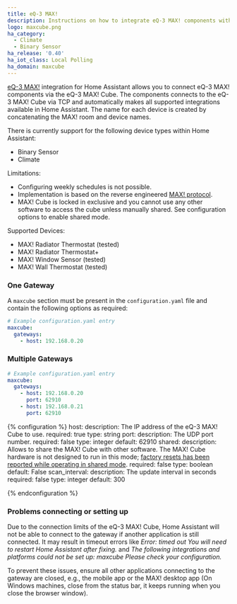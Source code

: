 ```yaml
---
title: eQ-3 MAX!
description: Instructions on how to integrate eQ-3 MAX! components with Home Assistant via eQ-3 MAX! Cube.
logo: maxcube.png
ha_category:
  - Climate
  - Binary Sensor
ha_release: '0.40'
ha_iot_class: Local Polling
ha_domain: maxcube
---
```


[eQ-3 MAX!](https://www.eq-3.com/products/homematic/detail/max-cube-lan-gateway.html) integration for Home Assistant allows you to connect eQ-3 MAX! components via the eQ-3 MAX! Cube. The components connects to the eQ-3 MAX! Cube via TCP and automatically makes all supported integrations available in Home Assistant. The name for each device is created by concatenating the MAX! room and device names.

There is currently support for the following device types within Home Assistant:

- Binary Sensor
- Climate

Limitations:

- Configuring weekly schedules is not possible.
- Implementation is based on the reverse engineered [MAX! protocol](https://github.com/Bouni/max-cube-protocol).
- MAX! Cube is locked in exclusive and you cannot use any other software to access the cube unless manually shared. See configuration options to enable shared mode.

Supported Devices:

- MAX! Radiator Thermostat (tested)
- MAX! Radiator Thermostat+
- MAX! Window Sensor (tested)
- MAX! Wall Thermostat (tested)

### One Gateway

A `maxcube` section must be present in the `configuration.yaml` file and contain the following options as required:

```yaml
# Example configuration.yaml entry
maxcube:
  gateways:
    - host: 192.168.0.20
```

### Multiple Gateways

```yaml
# Example configuration.yaml entry
maxcube:
  gateways:
    - host: 192.168.0.20
      port: 62910
    - host: 192.168.0.21
      port: 62910
```

{% configuration %}
  host:
    description: The IP address of the eQ-3 MAX! Cube to use.
    required: true
    type: string
  port:
    description: The UDP port number.
    required: false
    type: integer
    default: 62910
  shared:
    description: Allows to share the MAX! Cube with other software. The MAX! Cube hardware is not designed to run in this mode; [factory resets has been reported while operating in shared mode](https://github.com/hackercowboy/python-maxcube-api/issues/12). 
    required: false
    type: boolean
    default: False
  scan_interval:
    description: The update interval in seconds
    required: false
    type: integer
    default: 300
    
{% endconfiguration %}


### Problems connecting or setting up 

Due to the connection limits of the eQ-3 MAX! Cube, Home Assistant will not be able to connect to the gateway if another application is still connected. It may result in timeout errors like _Error: timed out You will need to restart Home Assistant after fixing._ and  _The following integrations and platforms could not be set up: maxcube Please check your configuration._

To prevent these issues, ensure all other applications connecting to the gateway are closed, e.g., the mobile app or the MAX! desktop app (On Windows machines, close from the status bar, it keeps running when you close the browser window).
